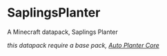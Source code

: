 # SaplingsPlanter
A Minecraft datapack, Saplings Planter

*this datapack require a base pack, [Auto Planter Core](https://github.com/FaustVX/AutoPlanterCore/releases)*
